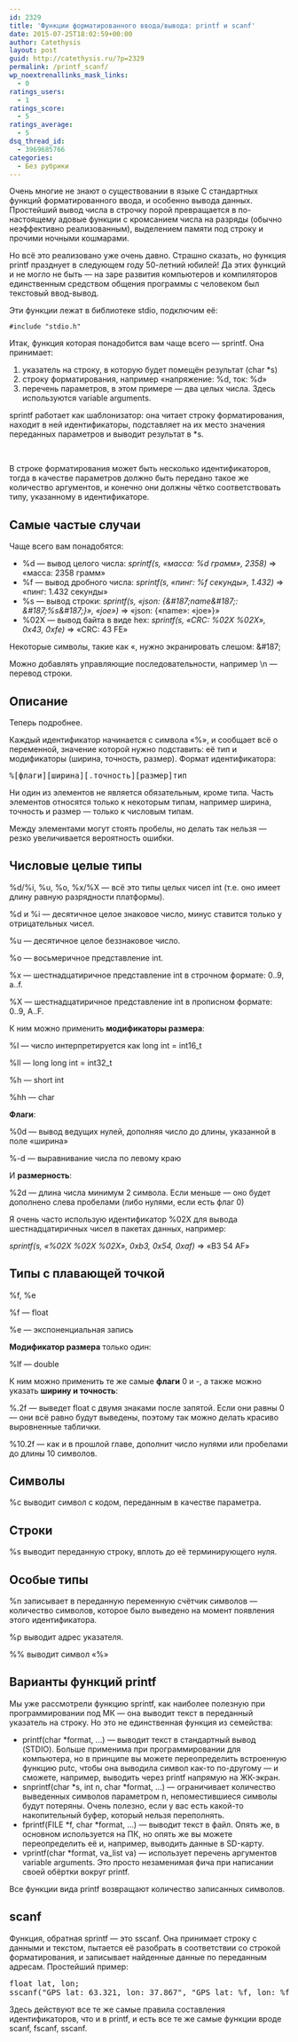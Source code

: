 ```yaml
---
id: 2329
title: 'Функции форматированного ввода/вывода: printf и scanf'
date: 2015-07-25T18:02:59+00:00
author: Catethysis
layout: post
guid: http://catethysis.ru/?p=2329
permalink: /printf_scanf/
wp_noextrenallinks_mask_links:
  - 0
ratings_users:
  - 1
ratings_score:
  - 5
ratings_average:
  - 5
dsq_thread_id:
  - 3969685766
categories:
  - Без рубрики
---
```

Очень многие не знают о существовании в языке C стандартных функций форматированного ввода, и особенно вывода данных. Простейший вывод числа в строчку порой превращается в по-настоящему адовые функции с кромсанием числа на разряды (обычно неэффективно реализованным), выделением памяти под строку и прочими ночными кошмарами.

Но всё это реализовано уже очень давно. Страшно сказать, но функция printf празднует в следующем году 50-летний юбилей! Да этих функций и не могло не быть &#8212; на заре развития компьютеров и компиляторов единственным средством общения программы с человеком был текстовый ввод-вывод.

Эти функции лежат в библиотеке stdio, подключим её:

<pre><code class="cpp">#include "stdio.h"</code></pre>

<!--more-->

Итак, функция которая понадобится вам чаще всего &#8212; sprintf. Она принимает:

  1. указатель на строку, в которую будет помещён результат (char *s)
  2. строку форматирования, например &#171;напряжение: %d, ток: %d&#187;
  3. перечень параметров, в этом примере &#8212; два целых числа. Здесь используются variable arguments.

sprintf работает как шаблонизатор: она читает строку форматирования, находит в ней идентификаторы, подставляет на их место значения переданных параметров и выводит результат в *s.

&nbsp;

В строке форматирования может быть несколько идентификаторов, тогда в качестве параметров должно быть передано такое же количество аргументов, и конечно они должны чётко соответствовать типу, указанному в идентификаторе.

## Самые частые случаи

Чаще всего вам понадобятся:

  * %d &#8212; вывод целого числа: _sprintf(s, &#171;масса: %d грамм&#187;, 2358)_ => &#171;масса: 2358 грамм&#187;
  * %f &#8212; вывод дробного числа: _sprintf(s, &#171;пинг: %f секунды&#187;, 1.432)_ => &#171;пинг: 1.432 секунды&#187;
  * %s &#8212; вывод строки: _sprintf(s, &#171;json: {\&#187;name\&#187;: \&#187;%s\&#187;}&#187;, &#171;joe&#187;)_ => &#171;json: {&#171;name&#187;: &#171;joe&#187;}&#187;
  * %02X &#8212; вывод байта в виде hex: _sprintf(s, &#171;CRC: %02X %02X&#187;, 0x43, 0xfe)_ => &#171;CRC: 43 FE&#187;

Некоторые символы, такие как &#171;, нужно экранировать слешом: \&#187;

Можно добавлять управляющие последовательности, например \n &#8212; перевод строки.

## Описание

Теперь подробнее.

Каждый идентификатор начинается с символа &#171;%&#187;, и сообщает всё о переменной, значение которой нужно подставить: её тип и модификаторы (ширина, точность, размер). Формат идентификатора:

<pre>%[флаги][ширина][.точность][размер]тип</pre>

Ни один из элементов не является обязательным, кроме типа. Часть элементов относятся только к некоторым типам, например ширина, точность и размер &#8212; только к числовым типам.
  
Между элементами могут стоять пробелы, но делать так нельзя &#8212; резко увеличивается вероятность ошибки.

## Числовые целые типы

%d/%i, %u, %o, %x/%X &#8212; всё это типы целых чисел int (т.е. оно имеет длину равную разрядности платформы).

%d и %i &#8212; десятичное целое знаковое число, минус ставится только у отрицательных чисел.
  
%u &#8212; десятичное целое беззнаковое число.
  
%o &#8212; восьмеричное представление int.
  
%x &#8212; шестнадцатиричное представление int в строчном формате: 0..9, a..f.
  
%X &#8212; шестнадцатиричное представление int в прописном формате: 0..9, A..F.

К ним можно применить **модификаторы размера**:
  
%l &#8212; число интерпретируется как long int = int16_t
  
%ll &#8212; long long int = int32_t
  
%h &#8212; short int
  
%hh &#8212; char

**Флаги**:
  
%0d &#8212; вывод ведущих нулей, дополняя число до длины, указанной в поле &#171;ширина&#187;
  
%-d &#8212; выравнивание числа по левому краю

И **размерность**:
  
%2d &#8212; длина числа минимум 2 символа. Если меньше &#8212; оно будет дополнено слева пробелами (либо нулями, если есть флаг 0)

Я очень часто использую идентификатор %02X для вывода шестнадцатиричных чисел в пакетах данных, например:
  
_sprintf(s, &#171;%02X %02X %02X&#187;, 0xb3, 0x54, 0xaf)_ => &#171;B3 54 AF&#187;

## Типы с плавающей точкой

%f, %e

%f &#8212; float
  
%e &#8212; экспоненциальная запись

**Модификатор размера** только один:
  
%lf &#8212; double

К ним можно применить те же самые **флаги** 0 и -, а также можно указать **ширину и точность**:
  
%.2f &#8212; выведет float с двумя знаками после запятой. Если они равны 0 &#8212; они всё равно будут выведены, поэтому так можно делать красиво выровненные таблички.
  
%10.2f &#8212; как и в прошлой главе, дополнит число нулями или пробелами до длины 10 символов.

## Символы

%c выводит символ с кодом, переданным в качестве параметра.

## Строки

%s выводит переданную строку, вплоть до её терминирующего нуля.

## Особые типы

%n записывает в переданную переменную счётчик символов &#8212; количество символов, которое было выведено на момент появления этого идентификатора.

%p выводит адрес указателя.

%% выводит символ &#171;%&#187;

## Варианты функций printf

Мы уже рассмотрели функцию sprintf, как наиболее полезную при программировании под МК &#8212; она выводит текст в переданный указатель на строку. Но это не единственная функция из семейства:

  * printf(char *format, &#8230;) &#8212; выводит текст в стандартный вывод (STDIO). Больше применима при программировании для компьютера, но в принципе вы можете переопределить встроенную функцию putc, чтобы она выводила символ как-то по-другому &#8212; и сможете, например, выводить через printf напрямую на ЖК-экран.
  * snprintf(char \*s, int n, char \*format, &#8230;) &#8212; ограничивает количество выведенных символов параметром n, непоместившиеся символы будут потеряны. Очень полезно, если у вас есть какой-то накопительный буфер, который нельзя переполнять.
  * fprintf(FILE \*f, char \*format, &#8230;) &#8212; выводит текст в файл. Опять же, в основном используется на ПК, но опять же вы можете переопределить её и, например, выводить данные в SD-карту.
  * vprintf(char *format, va_list va) &#8212; использует перечень аргументов variable arguments. Это просто незаменимая фича при написании своей обёртки вокруг printf.

Все функции вида printf возвращают количество записанных символов.

## scanf

Функция, обратная sprintf &#8212; это sscanf. Она принимает строку с данными и текстом, пытается её разобрать в соответствии со строкой форматирования, и записывает найденные данные по переданным адресам. Простейший пример:

<pre>float lat, lon;
sscanf("GPS lat: 63.321, lon: 37.867", "GPS lat: %f, lon: %f", &lat, &lon);</pre>

Здесь действуют все те же самые правила составления идентификаторов, что и в printf, и есть все те же самые функции вроде scanf, fscanf, sscanf.